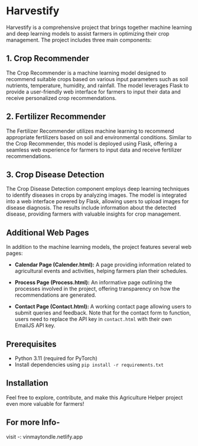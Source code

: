 # Harvestify

Harvestify is a comprehensive project that brings together machine learning and deep learning models to assist farmers in optimizing their crop management. The project includes three main components:

## 1. Crop Recommender

The Crop Recommender is a machine learning model designed to recommend suitable crops based on various input parameters such as soil nutrients, temperature, humidity, and rainfall. The model leverages Flask to provide a user-friendly web interface for farmers to input their data and receive personalized crop recommendations.

## 2. Fertilizer Recommender

The Fertilizer Recommender utilizes machine learning to recommend appropriate fertilizers based on soil and environmental conditions. Similar to the Crop Recommender, this model is deployed using Flask, offering a seamless web experience for farmers to input data and receive fertilizer recommendations.

## 3. Crop Disease Detection

The Crop Disease Detection component employs deep learning techniques to identify diseases in crops by analyzing images. The model is integrated into a web interface powered by Flask, allowing users to upload images for disease diagnosis. The results include information about the detected disease, providing farmers with valuable insights for crop management.

## Additional Web Pages

In addition to the machine learning models, the project features several web pages:

- **Calendar Page (Calender.html):** A page providing information related to agricultural events and activities, helping farmers plan their schedules.

- **Process Page (Process.html):** An informative page outlining the processes involved in the project, offering transparency on how the recommendations are generated.

- **Contact Page (Contact.html):** A working contact page allowing users to submit queries and feedback. Note that for the contact form to function, users need to replace the API key in `contact.html` with their own EmailJS API key.

## Prerequisites

- Python 3.11 (required for PyTorch)
- Install dependencies using `pip install -r requirements.txt`

## Installation

<!-- IF THIS PROJECT IS ON GIT HUB: -->
<!-- 1. Clone the repository:
   ```bash
   git clone https://github.com/vinmay3317/Harvestify.git
   cd Harvestify
   ``` 

2. Install dependencies:
   ```bash
   pip install -r requirements.txt
   ```

3. Run the Flask application:
   ```bash
   python app.py
   ``` -->

<!-- 4. Access the application in your browser at `http://localhost:8000`. -->

Feel free to explore, contribute, and make this Agriculture Helper project even more valuable for farmers!

## For more Info-
  visit -: vinmaytondle.netlify.app
